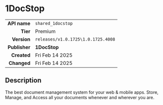 # 1DocStop
| | |
|-:|-|
|**API name**|`shared_1docstop`|
|**Tier**|Premium|
|**Version**|`releases/v1.0.1725\1.0.1725.4008`|
|**Publisher**|**1DocStop**|
|**Created**|Fri Feb 14 2025|
|**Changed**|Fri Feb 14 2025|

## Description
The best document management system for your web & mobile apps. Store, Manage, and Access all your documents whenever and wherever you are.
